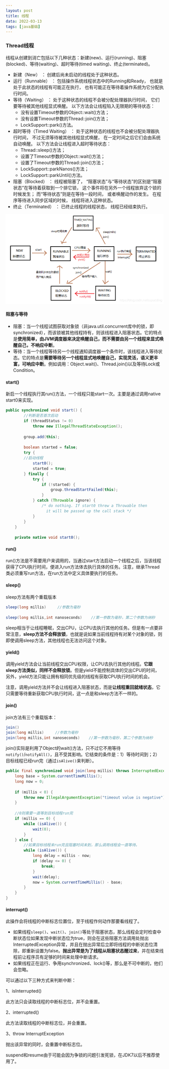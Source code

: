 ```yaml
---
layout: post
title: 线程
data: 2022-03-13
tags: [java基础]
---
```


### Thread线程

线程从创建到消亡包括以下几种状态：新建(new)、运行(running)、阻塞(blocked)、等待(waiting)、超时等待(timed waiting)、终止(terminated)。

- 新建（New） ： 创建后尚未启动的线程处于这种状态。
- 运行（Runnable） ： 包括操作系统线程状态中的Running和Ready， 也就是处于此状态的线程有可能正在执行， 也有可能正在等待着操作系统为它分配执行时间。
- 等待（Waiting） ： 处于这种状态的线程不会被分配处理器执行时间， 它们要等待被其他线程显式唤醒。 以下方法会让线程陷入无限期的等待状态：
  - 没有设置Timeout参数的Object::wait()方法；
  - 没有设置Timeout参数的Thread::join()方法；
  - LockSupport::park()方法。
- 超时等待（Timed Waiting） ： 处于这种状态的线程也不会被分配处理器执行时间， 不过无须等待被其他线程显式唤醒， 在一定时间之后它们会由系统自动唤醒。 以下方法会让线程进入超时等待状态：
  - Thread::sleep()方法；
  - 设置了Timeout参数的Object::wait()方法；
  - 设置了Timeout参数的Thread::join()方法；
  - LockSupport::parkNanos()方法；
  - LockSupport::parkUntil()方法。
- 阻塞（Blocked） ： 线程被阻塞了， “阻塞状态”与“等待状态”的区别是“阻塞状态”在等待着获取到一个排它锁， 这个事件将在另外一个线程放弃这个锁的时候发生； 而“等待状态”则是在等待一段时间， 或者唤醒动作的发生。 在程序等待进入同步区域的时候， 线程将进入这种状态。
- 终止（Terminated） ： 已终止线程的线程状态， 线程已经结束执行。  

![](https://raw.githubusercontent.com/Mingasd/PostImg/main/20220320162212.png)

#### 阻塞与等待

- 阻塞：当一个线程试图获取对象锁（非java.util.concurrent库中的锁，即synchronized），而该锁被其他线程持有，则该线程进入阻塞状态。它的特点是**使用简单，由JVM调度器来决定唤醒自己，而不需要由另一个线程来显式唤醒自己，不响应中断**。
- 等待：当一个线程等待另一个线程通知调度器一个条件时，该线程进入等待状态。它的特点是**需要等待另一个线程显式地唤醒自己，实现灵活，语义更丰富，可响应中断**。例如调用：Object.wait()、Thread.join()以及等待Lock或Condition。



#### start()

新启一个线程执行其run()方法，一个线程只能start一次。主要是通过调用native start0来实现。

```java
public synchronized void start() {
		//判断是否首次启动
        if (threadStatus != 0)
            throw new IllegalThreadStateException();

        group.add(this);

        boolean started = false;
        try {
		//启动线程
            start0();
            started = true;
        } finally {
            try {
                if (!started) {
                    group.threadStartFailed(this);
                }
            } catch (Throwable ignore) {
                /* do nothing. If start0 threw a Throwable then
                  it will be passed up the call stack */
            }
        }
    }

    private native void start0();
```

#### run()

run()方法是不需要用户来调用的，当通过start方法启动一个线程之后，当该线程获得了CPU执行时间，便进入run方法体去执行具体的任务。注意，继承Thread类必须重写run方法，在run方法中定义具体要执行的任务。

#### sleep()

sleep方法有两个重载版本

```java
sleep(long millis)     //参数为毫秒

sleep(long millis,int nanoseconds)    //第一参数为毫秒，第二个参数为纳秒
```

sleep相当于让线程睡眠，交出CPU，让CPU去执行其他的任务。但是有一点要非常注意，**sleep方法不会释放锁**，也就是说如果当前线程持有对某个对象的锁，则即使调用sleep方法，其他线程也无法访问这个对象。

#### yield()

调用yield方法会让当前线程交出CPU权限，让CPU去执行其他的线程。**它跟sleep方法类似，同样不会释放锁**。但是yield不能控制具体的交出CPU的时间，另外，yield方法只能让拥有相同优先级的线程有获取CPU执行时间的机会。

注意，调用yield方法并不会让线程进入阻塞状态，而是**让线程重回就绪状态**，它只需要等待重新获取CPU执行时间，这一点是和sleep方法不一样的。

#### join()

join方法有三个重载版本：

```java
join()
join(long millis)     //参数为毫秒
join(long millis,int nanoseconds)    //第一参数为毫秒，第二个参数为纳秒
```

join()实际是利用了Object的wait()方法，只不过它不用等待`notify()`/`notifyAll()`，且不受其影响。它结束的条件是：1）等待时间到；2）目标线程已经run完（通过`isAlive()`来判断）。

```java
public final synchronized void join(long millis) throws InterruptedException {
    long base = System.currentTimeMillis();
    long now = 0;

    if (millis < 0) {
        throw new IllegalArgumentException("timeout value is negative");
    }

    //0则需要一直等到目标线程run完
    if (millis == 0) {
        while (isAlive()) {
            wait(0);
        }
    } else {
        //如果目标线程未run完且阻塞时间未到，那么调用线程会一直等待。
        while (isAlive()) {
            long delay = millis - now;
            if (delay <= 0) {
                break;
            }
            wait(delay);
            now = System.currentTimeMillis() - base;
        }
    }
}
```

#### interrupt()

此操作会将线程的中断标志位置位，至于线程作何动作那要看线程了。

- 如果线程`sleep()`、`wait()`、`join()`等处于阻塞状态，那么线程会定时检查中断状态位如果发现中断状态位为true，则会在这些阻塞方法调用处抛出InterruptedException异常，并且在抛出异常后立即将线程的中断状态位清除，即重新设置为false。**抛出异常是为了线程从阻塞状态醒过来**，并在结束线程前让程序员有足够的时间来处理中断请求。
- 如果线程正在运行、争用synchronized、lock()等，那么是不可中断的，他们会忽略。

可以通过以下三种方式来判断中断：

1、isInterrupted()

此方法只会读取线程的中断标志位，并不会重置。

2、interrupted()

此方法读取线程的中断标志位，并会重置。

3、throw InterruptException

抛出该异常的同时，会重置中断标志位。



suspend和resume由于可能会因为争锁的问题引发死锁，在JDK7以后不推荐使用了。